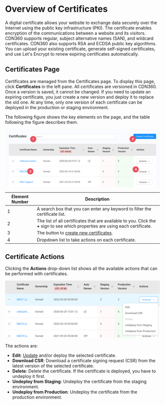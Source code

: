 # Overview of Certificates

A digital certificate allows your website to exchange data securely over the Internet using the public key infrastructure (PKI). The certificate enables encryption of the communications between a website and its visitors. CDN360 supports regular, subject alternative names (SAN), and wildcard certificates. CDN360 also supports RSA and ECDSA public key algorithms. You can upload your existing certificate, generate self-signed certificates, and use Let's Encrypt to renew expiring certificates automatically.

## Certificates Page 

Certificates are managed from the Certificates page. To display this page, click **Certificates** in the left pane. All certificates are versioned in CDN360. Once a version is saved, it cannot be changed. If you need to update an expiring certificate, you just create a new version and deploy it to replace the old one. At any time, only one version of each certificate can be deployed in the production or staging environment. 

The following figure shows the key elements on the page, and the table following the figure describes them.

<p align="center"><img src="/docs/resources/images/Certificates Page.png" alt="Certificate List" width="700"></p>

| **Element Number**|**Description**|
|-|-|
|1|A search box that you can enter any keyword to filter the certificate list.|
|2|The list of all certificates that are available to you. Click the **+** sign to see which properties are using each certificate.|
|3|The button to [create new certificates](</docs/portal/certificates/creating-certificates.md>).|
|4|Dropdown list to take actions on each certificate.|

## Certificate Actions
Clicking the **Actions** drop-down list shows all the available actions that can be performed with certificates.
<p align="center"><img src="/docs/resources/images/CertificateActions.png" alt="Certificate Actions" width="700"></p>
The actions are:

- **Edit**: [Update](</docs/portal/certificates/updating-certificates.md>) and/or deploy the selected certificate.
- **Download CSR**: Download a certificate signing request (CSR) from the latest version of the selected certificate.
- **Delete**: Delete the certificate. If the certificate is deployed, you have to undeploy it first.
- **Undeploy from Staging**: Undeploy the certificate from the staging environment.
- **Undeploy from Production**: Undeploy the certificate from the production environment.
